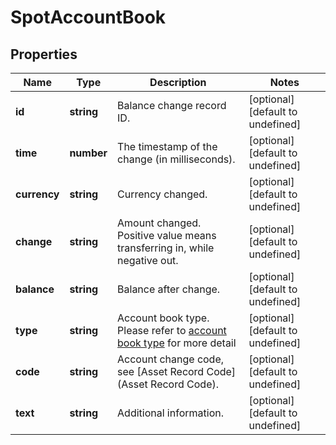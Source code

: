 # SpotAccountBook

## Properties

Name | Type | Description | Notes
------------ | ------------- | ------------- | -------------
**id** | **string** | Balance change record ID. | [optional] [default to undefined]
**time** | **number** | The timestamp of the change (in milliseconds). | [optional] [default to undefined]
**currency** | **string** | Currency changed. | [optional] [default to undefined]
**change** | **string** | Amount changed. Positive value means transferring in, while negative out. | [optional] [default to undefined]
**balance** | **string** | Balance after change. | [optional] [default to undefined]
**type** | **string** | Account book type. Please refer to [account book type](#accountbook-type) for more detail | [optional] [default to undefined]
**code** | **string** | Account change code, see [Asset Record Code] (Asset Record Code). | [optional] [default to undefined]
**text** | **string** | Additional information. | [optional] [default to undefined]

